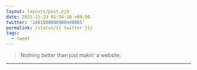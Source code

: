 ```yaml
---
layout: layouts/post.njk
date: 2021-11-19 01:34:16 +00:00
twitter: '1461508086980440065'
permalink: /status/{{ twitter }}/
tags: 
  - tweet
---
```


> Nothing better than just makin’ a website.

---
